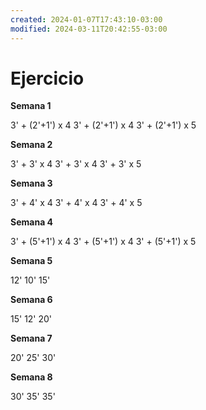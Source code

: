 ```yaml
---
created: 2024-01-07T17:43:10-03:00
modified: 2024-03-11T20:42:55-03:00
---
```


# Ejercicio

**Semana 1**

3' + (2'+1') x 4
3' + (2'+1') x 4
3' + (2'+1') x 5

**Semana 2**

3' + 3' x 4
3' + 3' x 4
3' + 3' x 5

**Semana 3**

3' + 4' x 4
3' + 4' x 4
3' + 4' x 5

**Semana 4**

3' + (5'+1') x 4
3' + (5'+1') x 4
3' + (5'+1') x 5

**Semana 5**

12'
10'
15'

**Semana 6**

15'
12'
20'

**Semana 7**

20'
25'
30'

**Semana 8**

30'
35'
35'

